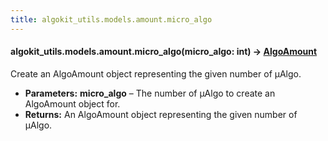 ```yaml
---
title: algokit_utils.models.amount.micro_algo
---
```

#### algokit_utils.models.amount.micro_algo(micro_algo: int) → [AlgoAmount](#AlgoAmount)

Create an AlgoAmount object representing the given number of µAlgo.

* **Parameters:**
  **micro_algo** – The number of µAlgo to create an AlgoAmount object for.
* **Returns:**
  An AlgoAmount object representing the given number of µAlgo.